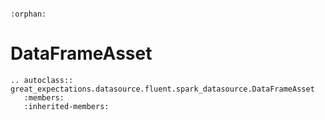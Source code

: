 ```{eval-rst}

:orphan:

```

# DataFrameAsset

```{eval-rst}
.. autoclass:: great_expectations.datasource.fluent.spark_datasource.DataFrameAsset
   :members:
   :inherited-members:

```
